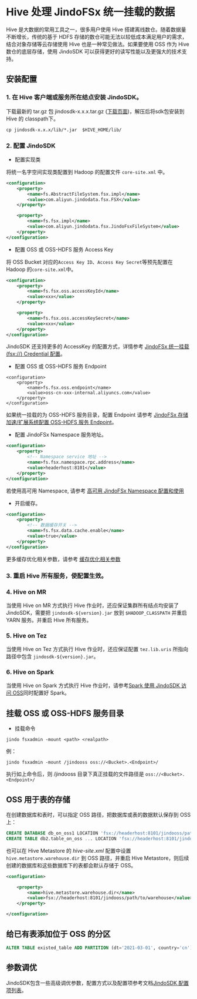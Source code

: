 # Hive 处理 JindoFSx 统一挂载的数据

Hive 是大数据的常用工具之一，很多用户使用 Hive 搭建离线数仓。随着数据量不断增长，传统的基于 HDFS 存储的数仓可能无法以较低成本满足用户的需求，结合对象存储等云存储使用 Hive 也是一种常见做法。如果要使用 OSS 作为 Hive 数仓的底层存储，使用 JindoSDK 可以获得更好的读写性能以及更强大的技术支持。

## 安装配置

### 1. 在 Hive 客户端或服务所在结点安装 JindoSDK。

下载最新的 tar.gz 包 jindosdk-x.x.x.tar.gz ([下载页面](/docs/user/4.x/jindodata_download.md))，解压后将sdk包安装到 Hive 的 classpath下。

````
cp jindosdk-x.x.x/lib/*.jar  $HIVE_HOME/lib/
````

### 2. 配置 JindoSDK

* 配置实现类

将统一名字空间实现类配置到 Hadoop 的配置文件 `core-site.xml` 中。

```xml
<configuration>
    <property>
        <name>fs.AbstractFileSystem.fsx.impl</name>
        <value>com.aliyun.jindodata.fsx.FSX</value>
    </property>

    <property>
        <name>fs.fsx.impl</name>
        <value>com.aliyun.jindodata.fsx.JindoFsxFileSystem</value>
    </property>
</configuration>
```

* 配置 OSS 或 OSS-HDFS 服务 Access Key

将 OSS Bucket 对应的`Access Key ID`、`Access Key Secret`等预先配置在 Hadoop 的`core-site.xml`中。

```xml
<configuration>
    <property>
        <name>fs.fsx.oss.accessKeyId</name>
        <value>xxx</value>
    </property>

    <property>
        <name>fs.fsx.oss.accessKeySecret</name>
        <value>xxx</value>
    </property>
</configuration>
```

JindoSDK 还支持更多的 AccessKey 的配置方式，详情参考 [JindoFSx 统一挂载(fsx://) Credential 配置](../security/jindosdk_credential.md)。

* 配置 OSS 或 OSS-HDFS 服务 Endpoint
```
<configuration>
    <property>
        <name>fs.fsx.oss.endpoint</name>
        <value>oss-cn-xxx-internal.aliyuncs.com</value>
    </property>
</configuration>
```
如果统一挂载的为 OSS-HDFS 服务目录，配置 Endpoint 请参考 [JindoFSx 存储加速/扩展系统配置 OSS-HDFS 服务 Endpoint](../configuration/dls_endpoint_configuration.md)。

* 配置 JindoFSx Namespace 服务地址。

```xml
<configuration>
    <property>
        <!-- Namespace service 地址 -->
        <name>fs.fsx.namespace.rpc.address</name>
        <value>headerhost:8101</value>
    </property>
</configuration>
```
若使用高可用 Namespace, 请参考 [高可用 JindoFSx Namespace 配置和使用](/docs/user/4.x/4.1.0/jindofsx/deploy/deploy_raft_ns.md)

* 开启缓存。

```xml
<configuration>
    <property>
        <!-- 数据缓存开关 -->
        <name>fs.fsx.data.cache.enable</name>
        <value>true</value>
    </property>
</configuration>
```
更多缓存优化相关参数，请参考 [缓存优化相关参数](../configuration/jindosdk_configuration_list.md)

### 3. 重启 Hive 所有服务，使配置生效。

### 4. Hive on MR

当使用 Hive on MR 方式执行 Hive 作业时，还应保证集群所有结点均安装了 JindoSDK，需要把 `jindosdk-${version}.jar` 放到 `$HADOOP_CLASSPATH` 并重启 YARN 服务。并重启 Hive 所有服务。

### 5. Hive on Tez

当使用 Hive on Tez 方式执行 Hive 作业时，还应保证配置 `tez.lib.uris` 所指向路径中包含 `jindosdk-${version}.jar`。

### 6. Hive on Spark

当使用 Hive on Spark 方式执行 Hive 作业时，请参考[Spark 使用 JindoSDK 访问 OSS](../spark/jindosdk_on_spark.md)同时配置好 Spark。

## 挂载 OSS 或 OSS-HDFS 服务目录

* 挂载命令

```
jindo fsxadmin -mount <path> <realpath>
```

例：
```
jindo fsxadmin -mount /jindooss oss://<Bucket>.<Endpoint>/
```

执行如上命令后，则 /jindooss 目录下真正挂载的文件路径是 `oss://<Bucket>.<Endpoint>/`


## OSS 用于表的存储

在创建数据库和表时，可以指定 OSS 路径，把数据库或表的数据默认保存到 OSS 上：

```sql
CREATE DATABASE db_on_oss1 LOCATION 'fsx://headerhost:8101/jindooss/path/to/db1';
CREATE TABLE db2.table_on_oss ... LOCATION 'fsx://headerhost:8101/jindooss/path/to/db2/tablepath';
```

也可以在 Hive Metastore 的 *hive-site.xml* 配置中设置 `hive.metastore.warehouse.dir` 到 OSS 路径，并重启 Hive Metastore，则后续创建的数据库和这些数据库下的表都会默认存储于 OSS。

```xml
<configuration>

    <property>
        <name>hive.metastore.warehouse.dir</name>
        <value>fsx://headerhost:8101/jindooss/path/to/warehouse</value>
    </property>

</configuration>
```

## 给已有表添加位于 OSS 的分区

```sql
ALTER TABLE existed_table ADD PARTITION (dt='2021-03-01', country='cn') LOCATION 'fsx://headerhost:8101/jindooss/path/to/us/part210301cn';
```

## 参数调优

JindoSDK包含一些高级调优参数，配置方式以及配置项参考文档[JindoSDK 配置项列表](../configuration/jindosdk_configuration_list.md)。
